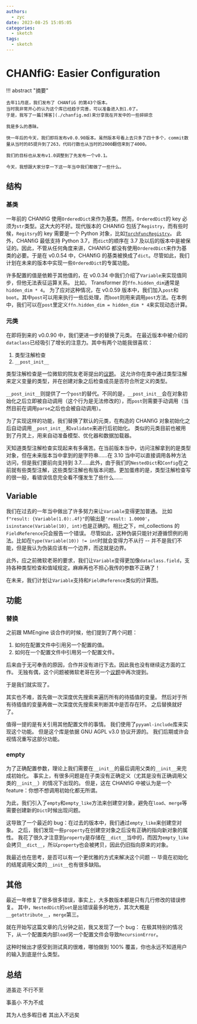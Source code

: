```yaml
---
authors:
  - zyc
date: 2023-08-25 15:05:05
categories:
  - sketch
tags:
  - sketch
---
```


# CHANfiG: Easier Configuration

!!! abstract "摘要"

    去年11月底，我们发布了 CHANfiG 的第43个版本。
    当时我非常开心的认为这个库已经趋于完善，可以准备进入到1.0了。
    于是，我写了一篇[博客](./chanfig.md)来分享我在开发中的一些碎碎念

    我是多么的愚昧。

    快一年后的今天，我们即将发布v0.0.90版本。虽然版本号看上去只多了四十多个，commit数量从当时的85提升到了263，代码行数也从当时的2000翻倍来到了4000。

    我们的目标也从发布v1.0调整到了先发布一个v0.1。

    今天，我想跟大家分享一下这一年当中我们都做了一些什么。

## 结构

### 基类

一年前的 CHANfiG 使用`OrderedDict`来作为基类。然而，`OrderedDict`的 key 必须为`str`类型。这大大的不好。现代版本的 CHANfiG 包括了`Registry`，而有些时候，`Regitsry`的 key 需要是一个 Python 对象，比如[`TorchFuncRegistry`](https://github.com/ZhiyuanChen/DanLing/blob/master/danling/tensors/torch_func_registry.py)。
此外，CHANfiG 最低支持 Python 3.7，而`dict`的顺序在 3.7 及以后的版本中是被保证的。因此，不管从任何角度来讲，CHANfiG 都没有使用`OrderedDict`来作为基类的必要。于是在 v0.0.54 中，CHANfiG 的基类被换成了`dict`。尽管如此，我们计划在未来的版本中实现一些`OrderedDict`的专属功能。

许多配置的值是依赖于其他值的，在 v0.0.34 中我们介绍了`Variable`来实现值同步，但他无法表征运算关系。
比如， Transformer 的`ffn.hidden_dim`通常是`hidden_dim * 4`。
为了应对这种情况，在 v0.0.59 版本中，我们加入`post`和`boot`。其中`post`可以用来执行一些后处理，而`boot`则用来调用`post`方法。在本例中，我们可以在`post`里定义`ffn.hidden_dim = hidden_dim * 4`来实现动态计算。

### 元类

在即将到来的 v0.0.90 中，我们更进一步的替换了元类。
在最近版本中被介绍的`dataclass`已经吸引了增长的注意力。其中有两个功能我很喜欢：

1. 类型注解检查
2. `__post_init__`

类型注解检查是一位微软的院友老哥提出的[议题](https://github.com/ZhiyuanChen/CHANfiG/issues/7)。
这允许你在类中通过类型注解来定义变量的类型，并在创建对象之后检查成员是否符合所定义的类型。

`__post_init__`则提供了一个`post`的替代。不同的是，`__post_init__`会在对象初始化之后立即被自动调用（这个行为是无法修改的），而`post`则需要手动调用（当然目前在调用`parse`之后也会被自动调用）。

为了实现这样的功能，我们替换了默认的元类，在构造的 CHANfiG 对象初始化之后自动调用`__post_init__`和`validate`来进行后初始化。
类似的元类目前也被用到了丹灵上，用来自动准备模型、优化器和数据加载器。

天知道类型注解检查实现起来有多痛苦。在当前版本当中，访问注解拿到的是类型对象，但在未来版本当中拿到的是字符串……在 3.10 当中可以直接调用各种方法访问，但是我们要前向支持到 3.7……此外，由于我们的`NestedDict`和`Config`在之前就有些类型注解，这些类型注解也有版本问题。更加蛋疼的是，类型注解检查写的很一般，看错误信息完全看不懂发生了些什么……

## Variable

我们在过去的一年当中做出了许多努力来让`Variable`变得更加普通。
比如`f"result: {Variable(1.0):.4f}"`的输出是`'result: 1.0000'`，`isinstance(Variable(10), int)`也是正确的。相比之下，ml_collections 的`FieldReference`只会报告一个错误。
尽管如此，这种伪装只能针对遵循惯例的用法。比如在`type(Variable(10)) != int`时就会变得力不从行 -- 并不是我们不能，但是我认为伪装应该有一个边界，而这就是边界。

此外，应之前微软老哥的要求，我们让`Variable`变得更加像`dataclass.field`，支持各种类型检查和值域规定。麻麻再也不担心我传的参数不正确了！

在未来，我们计划让`Variable`支持和`FieldReference`类似的计算图。

## 功能

### 替换

之前跟 MMEngine 谈合作的时候，他们提到了两个问题：

1. 如何在配置文件中引用另一个配置的值。
2. 如何在一个配置文件中引用另一个配置文件。

后来由于无可奉告的原因，合作并没有进行下去。因此我也没有继续这方面的工作。
无独有偶，这个问题被微软老哥在另一个[议题](https://github.com/ZhiyuanChen/CHANfiG/issues/14)中再次提到。

于是我们就实现了。

其实也不难，首先做一次深度优先搜索来遍历所有的待插值的变量。
然后对于所有待插值的变量再做一次深度优先搜索来判断其中是否存在环。
之后替换就好了。

值得一提的是有关引用其他配置文件的事情。
我们使用了`pyyaml-include`库来实现这个功能。
但是这个库是依据 GNU AGPL v3.0 协议开源的。
我们后期或许会视情况重写这部分功能。

### empty

为了正确配置参数，理论上我们需要在`__init__`的最后调用父类的`__init__`来完成初始化。
事实上，有很多问题是在子类没有正确定义（尤其是没有正确调用父类的`__init__`）的情况下出现的。
但是，这在 CHANfiG 中被认为是一个 feature：你想不想调用初始化都无所谓。

为此，我们引入了`empty`和`empty_like`方法来创建空对象，避免在`load`、`merge`等需要创建新的`Dict`时候出现问题。

这导致了一个最近的 bug：在过去的版本中，我们通过`empty_like`来创建空对象。
之后，我们发现一些`property`在创建空对象之后没有正确的指向新对象的属性。
我花了很久才注意到`property`是存储在`__dict__`当中的，而因为`empty_like`会拷贝`__dict__`，所以`property`也会被拷贝，因此仍旧指向原来的对象。

我最近也在思考，是否可以有一个更优雅的方式来解决这个问题 -- 毕竟在初始化的结尾调用父类的`__init__`也有很多缺陷。

## 其他

最近一年修复了很多很多错误，事实上，大多数版本都是只有几行修改的错误修复。
其中，`NestedDict`的`set`是出错误最多的地方，其次大概是`__getattribute__`，`merge`第三。

就在开始写这篇文章的几分钟之前，我又发现了一个 bug：
在极其特别的情况下，从一个配置类内部`load`另一个配置文件会导致`RecursionError`。

这种时候出才感受到测试真的很难，哪怕做到 100% 覆盖，你也永远不知道用户的输入到底是什么类型。

## 总结

道虽迩 不行不至

事虽小 不为不成

其为人也多暇日者 其出入不远矣
